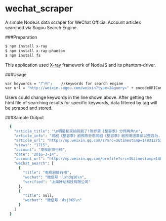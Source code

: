 # wechat_scraper
A simple NodeJs data scraper for WeChat Official Account articles searched via Sogou Search Engine.

###Preparation
```sh
$ npm install x-ray
$ npm install x-ray-phantom
$ npm install fs
```
This application used [X-ray](https://github.com/lapwinglabs/x-ray) framework of NodeJS and its phantom-driver.

###Usage
```sh
var keywords = "广州";	//keywords for search engine
var url = "http://weixin.sogou.com/weixin?type=2&query=" + encodeURIComponent(keywords);
```
Users could change keywords in the line shown above.
After getting the html file of searching results for specific keywords, data filtered by tag will be scraped and stored.

###Sample Output
```sh
  {
    "article_title": "\n明星都来拍网剧了!陈乔恩《整容季》分饰两角\n",
    "article_info": "网剧《整容季》剧照陈乔恩网剧《整容季》剧照明道首部以整容为... 于3月14日在北京举办了首播会,制片人白成浩、主演马秋子等到...",
    "article_url": "http://mp.weixin.qq.com/s?src=3&timestamp=1483127527&ver=1&signature=jViUB99mOwNoqUl0sfJIiGg59GXQEQ*ri*HKkZxEhSOtEThaBrmQ27IQ1yA*a*tuc-Rh3NKK5hDP1-3glc1P5YcHfXmLQA4u47jP5x4PVdjYBVqtIN5fY7J3gS3TbzdeHXelYFMcH5IjaSzAPGDbmA==",
    "views": "1715",
    "account": "电视剧排行榜",
    "date": "2016-3-14",
    "account_url": "http://mp.weixin.qq.com/profile?src=3&timestamp=1483127527&ver=1&signature=m3NZ4QrGtpR4u-auEWuvXx1xfDzJqGQypQzLm-TxMR9dmL9f-TSYiJfL8ivlHEnWuSRYC7MePoWjUjXE7uGkYQ==",
    "wechat_search": [
      {
        "title": "电视剧排行榜",
        "wechat": "微信号：lxhdq16\n",
        "verified": "上海好动科技有限公司"
      },
      {
        "title": null,
        "wechat": "微信号：dsj365\n"
      }
    ]
  }
  ```



